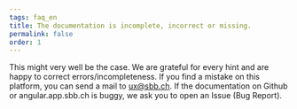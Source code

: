 ```yaml
---
tags: faq_en
title: The documentation is incomplete, incorrect or missing.
permalink: false
order: 1
---
```


This might very well be the case. We are grateful for every hint and are happy to correct errors/incompleteness. If you find a mistake on this platform, you can send a mail to <sbb-link variant="inline" href="mailto:ux@sbb.ch">ux@sbb.ch</sbb-link>. If the documentation on Github or <sbb-link variant="inline" href="https://angular.app.sbb.ch" target="_blank">angular.app.sbb.ch</sbb-link> is buggy, we ask you to open an <sbb-link variant="inline" href="/{{page.lang}}/design-system/organisation/contributing/" target="_blank">Issue (Bug Report)</sbb-link>.